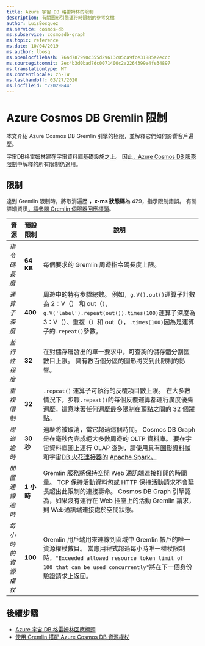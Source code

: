```yaml
---
title: Azure 宇宙 DB 格雷姆林的限制
description: 有關圖形引擎運行時限制的參考文檔
author: LuisBosquez
ms.service: cosmos-db
ms.subservice: cosmosdb-graph
ms.topic: reference
ms.date: 10/04/2019
ms.author: lbosq
ms.openlocfilehash: 76ad787990c355d29613c05ca9fce31885a2eccc
ms.sourcegitcommit: 2ec4b3d0bad7dc0071400c2a2264399e4fe34897
ms.translationtype: MT
ms.contentlocale: zh-TW
ms.lasthandoff: 03/27/2020
ms.locfileid: "72029844"
---
```

# <a name="azure-cosmos-db-gremlin-limits"></a>Azure Cosmos DB Gremlin 限制
本文介紹 Azure Cosmos DB Gremlin 引擎的極限，並解釋它們如何影響客戶遍歷。

宇宙DB格雷姆林建在宇宙資料庫基礎設施之上。 因此[，Azure Cosmos DB 服務限制](https://docs.microsoft.com/azure/cosmos-db/concepts-limits)中解釋的所有限制仍適用。 

## <a name="limits"></a>限制

達到 Gremlin 限制時，將取消遍歷 **，x-ms 狀態碼**為 429，指示限制錯誤。 有關詳細資訊[，請參閱 Gremlin 伺服器回應標頭](gremlin-limits.md)。

**資源**    | **預設限制** | **說明**
--- | --- | ---
*指令碼長度* | **64 KB** | 每個要求的 Gremlin 周遊指令碼長度上限。
*運算子深度* | **400** |  周遊中的特有步驟總數。 例如，```g.V().out()```運算子計數為 2：V（） 和 out（），```g.V('label').repeat(out()).times(100)```運算子深度為 3：V（）、重複（）和 out（），```.times(100)```因為是運算子的```.repeat()```參數。
*並行性程度* | **32** | 在對儲存層發出的單一要求中，可查詢的儲存體分割區數目上限。 具有數百個分區的圖形將受到此限制的影響。
*重複限制* | **32** | ```.repeat()``` 運算子可執行的反覆項目數上限。 在大多數情況下，步驟```.repeat()```的每個反覆運算都運行廣度優先遍歷，這意味著任何遍歷最多限制在頂點之間的 32 個躍點。
*周遊逾時* | **30 秒** | 遍歷將被取消，當它超過這個時間。 Cosmos DB Graph 是在毫秒內完成絕大多數周遊的 OLTP 資料庫。 要在宇宙資料庫圖上運行 OLAP 查詢，請使用具有[圖形資料幀](https://spark.apache.org/docs/latest/sql-programming-guide.html#datasets-and-dataframes)和宇宙[DB 火花連接器的](https://github.com/Azure/azure-cosmosdb-spark) [Apache Spark。](https://azure.microsoft.com/services/cosmos-db/)
*閒置連線逾時* | **1 小時** | Gremlin 服務將保持空閒 Web 通訊端連接打開的時間量。 TCP 保持活動資料包或 HTTP 保持活動請求不會延長超出此限制的連接壽命。 Cosmos DB Graph 引擎認為，如果沒有運行在 Web 插座上的活動 Gremlin 請求，則 Web通訊端連接處於空閒狀態。
*每小時的資源權杖* | **100** | Gremlin 用戶端用來連線到區域中 Gremlin 帳戶的唯一資源權杖數目。 當應用程式超過每小時唯一權杖限制時，`"Exceeded allowed resource token limit of 100 that can be used concurrently"`將在下一個身份驗證請求上返回。

## <a name="next-steps"></a>後續步驟
* [Azure 宇宙 DB 格雷姆林回應標頭](gremlin-headers.md) 
* [使用 Gremlin 搭配 Azure Cosmos DB 資源權杖](how-to-use-resource-tokens-gremlin.md)
